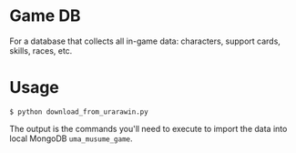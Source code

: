 # Game DB
For a database that collects all in-game data: characters, support cards, skills, races, etc.

# Usage

```
$ python download_from_urarawin.py
```
The output is the commands you'll need to execute to import the data into local MongoDB `uma_musume_game`.